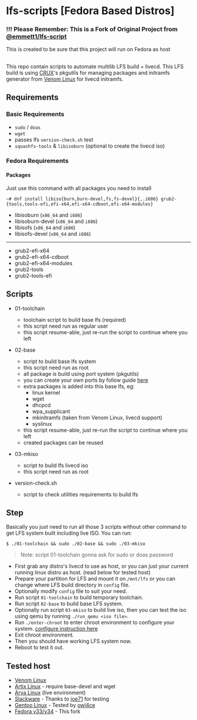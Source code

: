 # lfs-scripts [Fedora Based Distros]

### !!! Please Remember: This is a Fork of Original Project from [@emmett1/lfs-script](https://github.com/emmett1/lfs-script)
This is created to be sure that this project will run on Fedora as host
##

This repo contain scripts to automate multilib LFS build + livecd. This LFS build is using [CRUX](https://crux.nu)'s pkgutils for managing packages and initramfs generator from [Venom Linux](https://venomlinux.org) for livecd initramfs.

## Requirements
### Basic Requirements

* `sudo` / `doas`
* `wget`
* passes lfs `version-check.sh` test
* `squashfs-tools` & `libisoburn` (optional to create the livecd iso)

### Fedora Requirements
#### Packages
Just use this command with all packages you need to install
```shell
~# dnf install libiso{burn,burn-devel,fs,fs-devel}{,.i686} grub2-{tools,tools-efi,efi-x64,efi-x64-cdboot,efi-x64-modules}
```
* libisoburn (`x86_64` and `i686`)
* libisoburn-devel (`x86_64` and `i686`)
* libisofs (`x86_64` and `i686`)
* libisofs-devel (`x86_64` and `i686`)
---

* grub2-efi-x64
* grub2-efi-x64-cdboot
* grub2-efi-x64-modules
* grub2-tools
* grub2-tools-efi


## Scripts

* 01-toolchain
  - toolchain script to build base lfs (required)
  - this script need run as regular user
  - this script resume-able, just re-run the script to continue where you left
  
* 02-base
  - script to build base lfs system
  - this script need run as root
  - all package is build using port system (pkgutils)
  - you can create your own ports by follow guide [here](https://crux.nu/Main/Handbook3-5#ntoc23)
  - extra packages is added into this base lfs, eg:
    - linux kernel
    - wget
    - dhcpcd
    - wpa_supplicant
    - mkinitramfs (taken from Venom Linux, livecd support)
    - syslinux
  - this script resume-able, just re-run the script to continue where you left
  - created packages can be reused
    
* 03-mkiso
  - script to build lfs livecd iso
  - this script need run as root
  
* version-check.sh
  - script to check utilities requirements to build lfs
  
## Step

Basically you just need to run all those 3 scripts without other command to get LFS system built including live ISO. You can run:
```
$ ./01-toolchain && sudo ./02-base && sudo ./03-mkiso
```
> Note: script 01-toolchain gonna ask for sudo or doas password

- First grab any distro's livecd to use as host, or you can just your current running linux distro as host. (read below for tested host)
- Prepare your partition for LFS and mount it on `/mnt/lfs` or you can change where LFS build directory in `config` file.
- Optionally modify `config` file to suit your need.
- Run script `01-toolchain` to build temporary toolchain.
- Run script `02-base` to build base LFS system.
- Optionally run script `03-mkiso` to build live iso, then you can test the iso using qemu by running `./run_qemu <iso file>`.
- Run `./enter-chroot` to enter chroot environment to configure your system. [configure instruction here](./rootfs/root/README)
- Exit chroot environment.
- Then you should have working LFS system now.
- Reboot to test it out.

## Tested host

- [Venom Linux](https://venomlinux.org)
- [Artix Linux](https://artixlinux.org/) - require base-devel and wget
- [Arya Linux](https://aryalinux.info/) (live environment)
- [Slackware](http://www.slackware.com/) - Thanks to [joe71](https://github.com/joe71) for testing
- [Gentoo Linux](https://www.gentoo.org/) - Tested by [owl4ce](https://github.com/owl4ce)
- [Fedora v33/v34](https://getfedora.org) - This fork
